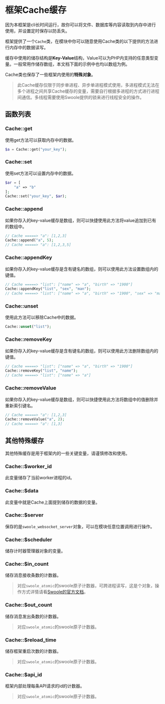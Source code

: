 # 框架Cache缓存

因为本框架是cli长时间运行，故你可以将文件、数据库等内容读取到内存中进行使用，并设置定时保存以防丢失。

框架提供了一个```Cache```类，在模块中你可以随意使用Cache类的以下提供的方法进行内存中的数据读写。

缓存中使用的储存结构是**Key-Value**结构，Value可以为PHP内支持的任意类型变量。一般常用作储存数组，本文档下面的示例中也均以数组为例。

Cache类也保存了一些框架内使用的**特殊对象**。

> 此Cache缓存仅限于同步单进程、异步单进程模式使用，多进程模式无法在多个进程之间共享Cache缓存的变量，需要自行根据多进程的方式进行进程间通信。多线程需要使用Swoole提供的锁来进行线程安全的操作。

## 函数列表

### Cache::get
使用get方法可以获取内存中的数据。
```php
$a = Cache::get("your_key");
```

### Cache::set
使用set方法可以设置内存中的数据。
```php
$ar = [
    "a" => "b"
];
Cache::set("your_key", $ar);
```

### Cache::append
如果你存入的key-value缓存是数组，则可以快捷使用此方法将value追加到已有的数组中。
```php
// Cache =====> "a": [1,2,3]
Cache::append("a", 5);
// Cache =====> "a": [1,2,3,5]
```

### Cache::appendKey
如果你存入的key-value缓存是含有键名的数组，则可以使用此方法设置数组内的键值。
```php
// Cache =====> "list": ["name" => "a", "birth" => "1900"]
Cache::appendKey("list", "sex", "man");
// Cache =====> "list": ["name" => "a", "birth" => "1900", "sex" => "man"]
```

### Cache::unset
使用此方法可以移除Cache中的数据。
```php
Cache::unset("list");
```

### Cache::removeKey
如果你存入的key-value缓存是含有键名的数组，则可以使用此方法删除数组内的键值。
```php
// Cache =====> "list": ["name" => "a", "birth" => "1900"]
Cache::removeKey("list", "name");
// Cache =====> "list": ["name" => "a"]
```

### Cache::removeValue
如果你存入的key-value缓存是数组，则可以快捷使用此方法将数组中的值删除并重新索引键名。
```php
// Cache =====> "a": [1,2,3]
Cache::removeValue("a", 2);
// Cache =====> "a": [1,3]
```

## 其他特殊缓存

其他特殊缓存是用于框架内的一些关键变量，请谨慎修改和使用。

### Cache::$worker_id

此变量储存了当前worker进程的id。

### Cache::$data

此变量中就是Cache上面提到储存的数据的变量。

### Cache::$server

保存的是```swoole_websocket_server```对象，可以在模块任意位置调用进行操作。

### Cache::$scheduler

储存计时器管理器对象的变量。

### Cache::$in_count

储存消息接收条数的计数器。

> 对应```swoole_atomic```的swoole原子计数器，可跨进程读写，这是个对象，操作方式详情请看[Swoole的官方文档](https://wiki.swoole.com/wiki/page/p-atomic.html)。

### Cache::$out_count

储存消息发出条数的计数器。

> 对应```swoole_atomic```的swoole原子计数器。

### Cache::$reload_time

储存框架重启次数的计数器。

> 对应```swoole_atomic```的swoole原子计数器。

### Cache::$api_id

框架内部处理每条API请求的id的计数器。

> 对应```swoole_atomic```的swoole原子计数器。